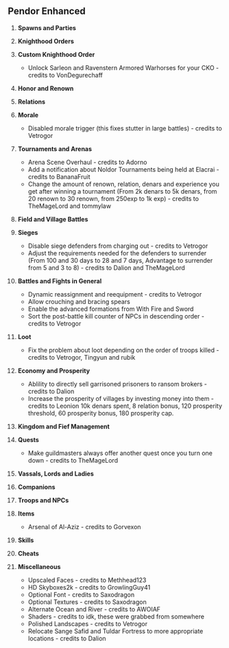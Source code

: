## Pendor Enhanced

1. **Spawns and Parties**
2. **Knighthood Orders**
3. **Custom Knighthood Order**
    - Unlock Sarleon and Ravenstern Armored Warhorses for your CKO - credits to VonDegurechaff 
4. **Honor and Renown**
5. **Relations**
6. **Morale**
    - Disabled morale trigger (this fixes stutter in large battles) - credits to Vetrogor
7. **Tournaments and Arenas**
    - Arena Scene Overhaul - credits to Adorno
    - Add a notification about Noldor Tournaments being held at Elacrai - credits to BananaFruit
    - Change the amount of renown, relation, denars and experience you get after winning a tournament (From 2k denars to 5k denars, from 20 renown to 30 renown, from 250exp to 1k exp) - credits to TheMageLord and tommylaw 
8. **Field and Village Battles**
9. **Sieges**
    - Disable siege defenders from charging out - credits to Vetrogor
    - Adjust the requirements needed for the defenders to surrender (From 100 and 30 days to 28 and 7 days, Advantage to surrender from 5 and 3 to 8) - credits to Dalion and TheMageLord
10. **Battles and Fights in General**
    - Dynamic reassignment and reequipment - credits to Vetrogor
    - Allow crouching and bracing spears
    - Enable the advanced formations from With Fire and Sword
    - Sort the post-battle kill counter of NPCs in descending order - credits to Vetrogor 
11. **Loot**
    - Fix the problem about loot depending on the order of troops killed - credits to Vetrogor, Tingyun and rubik 
12. **Economy and Prosperity**
    - Ablility to directly sell garrisoned prisoners to ransom brokers - credits to Dalion 
    - Increase the prosperity of villages by investing money into them - credits to Leonion 10k denars spent, 8 relation bonus, 120 prosperity threshold, 60 prosperity bonus, 180 prosperity cap.

13. **Kingdom and Fief Management**
14. **Quests**
    - Make guildmasters always offer another quest once you turn one down - credits to TheMageLord
15. **Vassals, Lords and Ladies**
16. **Companions**
17. **Troops and NPCs**
18. **Items**
    - Arsenal of Al-Aziz - credits to Gorvexon
19. **Skills**
20. **Cheats**
21. **Miscellaneous**
    - Upscaled Faces - credits to Methhead123
    - HD Skyboxes2k - credits to GrowlingGuy41
    - Optional Font - credits to Saxodragon
    - Optional Textures - credits to Saxodragon
    - Alternate Ocean and River - credits to AWOIAF
    - Shaders - credits to idk, these were grabbed from somewhere
    - Polished Landscapes - credits to Vetrogor
    - Relocate Sange Safid and Tuldar Fortress to more appropriate locations - credits to Dalion



